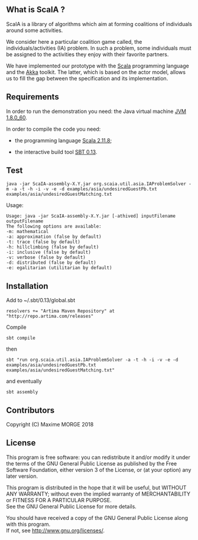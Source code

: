 ## What is ScaIA ?

ScaIA is a library of algorithms which aim at forming coalitions of individuals around some
activities.

We consider here a particular coalition game called, the
individuals/activities (IA) problem.  In such a problem, some
individuals must be assigned to the activities they enjoy with their
favorite partners.

We have implemented our prototype with the
[Scala](https://www.scala-lang.org/) programming language and the
[Akka](http://akka.io/) toolkit. The latter, which is based on the
actor model, allows us to fill the gap between the specification and
its implementation.

## Requirements

In order to run the demonstration you need: the Java virtual machine
[JVM 1.8.0_60](http://www.oracle.com/technetwork/java/javase/downloads/index.html).

In order to compile the code you need:

- the programming language [Scala 2.11.8](http://www.scala-lang.org/download/);

- the interactive build tool [SBT 0.13](http://www.scala-sbt.org/download.html).

## Test

    java -jar ScaIA-assembly-X.Y.jar org.scaia.util.asia.IAProblemSolver -m -a -t -h -i -v -e -d examples/asia/undesiredGuestPb.txt  examples/asia/undesiredGuestMatching.txt

Usage: 

    Usage: java -jar ScaIA-assembly-X.Y.jar [-athived] inputFilename outputFilename
    The following options are available:
    -m: mathematical
    -a: approximation (false by default)
    -t: trace (false by default)
    -h: hillclimbing (false by default)
    -i: inclusive (false by default)
    -v: verbose (false by default)
    -d: distributed (false by default)
    -e: egalitarian (utilitarian by default)

## Installation

Add to ~/.sbt/0.13/global.sbt

    resolvers += "Artima Maven Repository" at "http://repo.artima.com/releases"

Compile

    sbt compile

then

    sbt "run org.scaia.util.asia.IAProblemSolver -a -t -h -i -v -e -d examples/asia/undesiredGuestPb.txt examples/asia/undesiredGuestMatching.txt"
 
and eventually

    sbt assembly


## Contributors

Copyright (C) Maxime MORGE 2018

## License

This program is free software: you can redistribute it and/or modify it under the terms of the 
GNU General Public License as published by the Free Software Foundation, either version 3 of the License, 
or (at your option) any later version.

This program is distributed in the hope that it will be useful, but WITHOUT ANY WARRANTY; 
without even the implied warranty of MERCHANTABILITY or FITNESS FOR A PARTICULAR PURPOSE.  
See the GNU General Public License for more details.

You should have received a copy of the GNU General Public License along with this program.  
If not, see <http://www.gnu.org/licenses/>.
